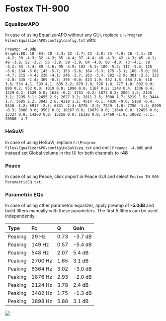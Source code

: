 # Fostex TH-900

### EqualizerAPO
In case of using EqualizerAPO without any GUI, replace `C:\Program Files\EqualizerAPO\config\config.txt`
with:
```
Preamp: -4.8dB
GraphicEQ: 10 -84; 20 -3.4; 22 -3.7; 23 -3.8; 25 -4.0; 26 -4.1; 28 -4.2; 30 -4.3; 32 -4.3; 35 -4.4; 37 -4.4; 40 -4.3; 42 -4.3; 45 -4.1; 49 -3.8; 52 -3.7; 56 -3.8; 59 -3.9; 64 -4.0; 68 -4.0; 73 -4.1; 78 -4.2; 83 -4.4; 89 -4.6; 95 -4.9; 102 -5.1; 109 -5.2; 117 -5.4; 125 -5.6; 134 -5.8; 143 -5.7; 153 -5.6; 164 -5.3; 175 -5.1; 188 -5.0; 201 -4.7; 215 -4.4; 230 -4.1; 246 -3.7; 263 -3.4; 282 -2.9; 301 -2.5; 323 -2.0; 345 -1.4; 369 -0.7; 395 -0.0; 423 1.0; 452 1.8; 484 2.6; 518 3.6; 554 4.1; 593 4.1; 635 3.2; 679 2.0; 726 1.8; 777 1.8; 832 0.9; 890 0.2; 952 0.0; 1019 0.0; 1090 0.0; 1167 0.2; 1248 0.4; 1336 0.4; 1429 0.2; 1529 0.0; 1636 -0.2; 1751 -0.2; 1873 0.2; 2004 1.5; 2145 3.1; 2295 3.1; 2455 2.9; 2627 3.2; 2811 2.5; 3008 1.7; 3219 1.5; 3444 1.7; 3685 2.2; 3943 2.8; 4219 1.2; 4514 -0.1; 4830 -0.6; 5168 -0.4; 5530 -1.2; 5917 -2.5; 6331 -2.4; 6775 -2.2; 7249 -1.8; 7756 -1.3; 8299 -0.3; 8880 0.0; 9502 0.0; 10167 0.0; 10879 0.0; 11640 0.0; 12455 0.0; 13327 0.0; 14260 0.0; 15258 0.0; 16326 0.0; 17469 -1.0; 18692 -3.1; 20000 -4.7
```

### HeSuVi
In case of using HeSuVi, replace `C:\Program Files\EqualizerAPO\config\HeSuVi\eq.txt` and omit `Preamp:
-4.8dB` and instead set Global volume in the UI for both channels to **-48**

### Peace
In case of using Peace, click *Import* in Peace GUI and select `Fostex TH-900 ParametricEQ.txt`.

### Parametric EQs
In case of using other parametric equalizer, apply preamp of **-5.0dB** and build filters manually with
these parameters. The first 5 filters can be used independently.

| Type    | Fc      |    Q | Gain    |
|:--------|:--------|:-----|:--------|
| Peaking | 29 Hz   | 0.73 | -3.7 dB |
| Peaking | 149 Hz  | 0.57 | -5.4 dB |
| Peaking | 548 Hz  | 2.07 | 5.4 dB  |
| Peaking | 2700 Hz | 1.65 | 3.1 dB  |
| Peaking | 6364 Hz | 3.02 | -3.0 dB |
| Peaking | 1876 Hz | 2.93 | -2.0 dB |
| Peaking | 2124 Hz | 3.78 | 2.4 dB  |
| Peaking | 3482 Hz | 1.75 | -1.3 dB |
| Peaking | 3898 Hz | 5.88 | 3.1 dB  |

![](https://raw.githubusercontent.com/jaakkopasanen/AutoEq/master/results/innerfidelity/sbaf-serious/Fostex%20TH-900/Fostex%20TH-900.png)